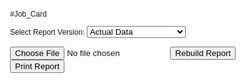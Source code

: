 #Job_Card

<html>
<head>
  <title>Job Card Report - Versioned</title>
  <style>
    body { font-family: Arial, sans-serif; font-size: 12px; }
    .report-box { border: 1px solid #000; padding: 10px; margin-bottom: 40px; }
    .header { text-align: center; font-weight: bold; }
    .middle-table { border-collapse: collapse; width: 100%; margin-top: 10px; border: 1px solid black; }
    .middle-table td, .middle-table th { padding: 5px; text-align: center; border: 1px solid black; }
    .header-table{ border-collapse:collapse;width:100%;margin-top:10px;border:none;} 
    .header-table td,.header-table th { padding:5px;text-align:left;border:none;}
    .summary { margin-top: 10px; display: grid; grid-template-columns: repeat(4, 1fr); gap: 10px; }
    .footer { margin-top: 20px; display: flex; justify-content: space-between; }
    .no-print-controls { margin-bottom: 10px; }
    @media print {
      @page { size: A4 portrait; margin: 10mm; }
      body { zoom: 90%; }
      .no-print { display: none !important; }
      .report-box { page-break-inside: avoid; }
    }
  </style>
</head>
<body>
  <div class="no-print no-print-controls">
    <label for="version">Select Report Version: </label>
    <select id="version">
      <option value="actual">Actual Data</option>
      <option value="ot2">OT capped at 2h/day</option>
      <option value="ot4">OT capped at 4h/day</option>
      <option value="noWeekend">No Working Weekends</option>
    </select>
    <br><br>
    <input id="fileInput" type="file" accept=".xlsx,.xls" onchange="loadExcel(event)">
    <button class="no-print" onclick="rebuildReport()">Rebuild Report</button>
    <button class="no-print" onclick="window.print()">Print Report</button>
  </div>

  <!-- Container for the report -->
  <div id="reports"></div>

  <script src="https://cdnjs.cloudflare.com/ajax/libs/xlsx/0.18.5/xlsx.full.min.js"></script>
  <script>
    let cachedRows = null;
    let cachedEmp = null;
    let cachedDateRange = null;

    function loadExcel(event) {
      const version = document.getElementById("version").value;
      if (!version) {
        alert("Please select a version first!");
        event.target.value = "";
        return;
      }

      const file = event.target.files[0];
      const reader = new FileReader();
      reader.onload = function (e) {
        const data = new Uint8Array(e.target.result);
        const workbook = XLSX.read(data, { type: 'array' });

        const sheet = workbook.Sheets[workbook.SheetNames[0]];
        let rows = XLSX.utils.sheet_to_json(sheet, { defval: "", header: 1, range: 2 });

        const headers = XLSX.utils.sheet_to_json(sheet, { header: 1 })[0] || [];
        rows = rows.map(r => {
          const obj = {};
          headers.forEach((h, i) => obj[h] = r[i] ?? "");
          return obj;
        });

        if (!rows.length) return;

        cachedRows = rows;

        const first = rows[0] || {};
        cachedEmp = {
          id: first["Employee Id"] || first["Emp Id"] || first["EmployeeID"] || "",
          name: first["Employee Name"] || first["Name"] || "",
          designation: first["Designation"] || "",
          department: first["Department"] || first["Section"] || "",
          joiningDate: first["JoiningDate"] || first["Joining Date"] || ""
        };

        const startDate = rows[0].Date || "";
        const endDate = rows[rows.length - 1].Date || "";
        cachedDateRange = `${startDate} - ${endDate}`;

        rebuildReport(); // auto-build after upload
      };
      reader.readAsArrayBuffer(file);
    }

    function rebuildReport() {
      if (!cachedRows) {
        alert("Please upload a file first.");
        return;
      }
      const version = document.getElementById("version").value;
      if (!version) {
        alert("Please select a version first!");
        return;
      }

      const reportsDiv = document.getElementById("reports");
      reportsDiv.innerHTML = "";

      switch (version) {
        case "ot2": generateReport(cachedRows, "OT capped at 2h/day", cachedEmp, cachedDateRange, 120); break;
        case "ot4": generateReport(cachedRows, "OT capped at 4h/day", cachedEmp, cachedDateRange, 240); break;
        case "noWeekend": generateReport(cachedRows, "Exclude Weekends", cachedEmp, cachedDateRange, null, true); break;
        case "actual": generateReport(cachedRows, "Actual Data (No Manipulation)", cachedEmp, cachedDateRange); break;
      }
    }

    function generateReport(rows, title, emp, dateRange, otCap = null, excludeWeekend = false) {
      let present=0, absent=0, leave=0, weekend=0, holiday=0, totalNight=0;
      let earlyExit=0, totalTiffin=0, lateMin=0, totalOT=0;
      let eduty=0, edutyMin=0;
      let cLeave=0, sLeave=0, eLeave=0;
      let displayedRows = 0;

      let tbodyHtml = "";

      rows.forEach(r => {
        const isWeekend = (r.Status === "Weekend" || r.Status === "Weekend, Present" || r.Status === "Weekend, 0.5 day Present");

        let OTmin = toMinutes(r["Overtime"]) || 0;
        if (otCap !== null && OTmin > otCap) OTmin = otCap;

        // For excludeWeekend version, still show weekends but don't count them as working days
        if (excludeWeekend && isWeekend) {
          // weekend++;
          tbodyHtml += `
            <tr>
              <td>${r.Date || ''}</td>
              <td>${r["Shift(s)"] || ''}</td>
              <td>${time(r["Check-in"]) || ''}</td>
              <td>${time(r["Check-out"]) || ''}</td>
              <td>${r["Late Entry"] || ''}</td>
              <td>${r["Early Exit"] || ''}</td>
              <td>${r.Status || ''}</td>
              <td>--:--</td>
              <td>${r["Shift Allowance"] || ''}</td>
              <td>${r["Total Shift Allowance"] || ''}</td>
              <td>${r.Remarks || ''}</td>
            </tr>`;
          // return; // skip counting OT, present, leave, etc.
        }else{
          tbodyHtml += `
          <tr>
            <td>${r.Date || ''}</td>
            <td>${r["Shift(s)"] || ''}</td>
            <td>${time(r["Check-in"]) || ''}</td>
            <td>${time(r["Check-out"]) || ''}</td>
            <td>${r["Late Entry"] || ''}</td>
            <td>${r["Early Exit"] || ''}</td>
            <td>${r.Status || ''}</td>
            <td>${toHHMM(OTmin)}</td>
            <td>${r["Shift Allowance"] || ''}</td>
            <td>${r["Total Shift Allowance"] || ''}</td>
            <td>${r.Remarks || ''}</td>
          </tr>`;
        }

        
        displayedRows++;

        // Count summaries
        switch (r.Status) {
          case "L": leave++; break;
          case "H": holiday++; break;
          case "Absent": absent++; break;
          case "Present": present++; break;
          case "Weekend": weekend++; break;
          case "C/L": case "CL": cLeave++; leave++; break;
          case "E/L": case "EL": eLeave++; leave++; break;
          case "S/L": case "SL": sLeave++; leave++; break;
          case "0.5 day Present, 0.5 day Absent": absent++; break;
        }

        switch (r["Shift Allowance"]) {
          case "N": case "Night": totalNight++; break;
        }

        if (r["Total Shift Allowance"] && r["Total Shift Allowance"].toString().trim() !== "") {
          const val = parseFloat(r["Total Shift Allowance"]);
          if (!Number.isNaN(val)) totalTiffin += val;
        }

        lateMin   += toMinutes(r["Late Entry"])  || 0;
        totalOT   += OTmin;
        earlyExit += toMinutes(r["Early Exit"])  || 0;
      });
            // <strong>Job Card Report — ${title}</strong>

      const box = `
        <div class="report-box">
          <div class="header">
            <strong style="font-size: 2em;">Good and Fast Packaging Co. Ltd.</strong><br>
            Plot-1425, Laskarchala, Haturiachal, Kaliakair, Gazipur, Bangladesh <br>
          </div>

          <table class="header-table">
            <tr>
              <th style="text-align: left; padding: 4px;">Date Range: ${dateRange}</th>
              <th style="text-align: right; padding: 4px;">Employee Id: ${emp.id || ""}</th>
            </tr>
            <tr>
              <th style="text-align: left; padding: 4px;">Name: ${emp.name || ""}</th>
              <th style="text-align: right; padding: 4px;">Designation: ${emp.designation || ""}</th>
            </tr>
            <tr>
              <th style="text-align: left; padding: 4px;">Section/Line: ${emp.department || ""}</th>
              <th style="text-align: right; padding: 4px;">Joining Date: ${emp.joiningDate || ""}</th>
            </tr>
          </table>

          <table class="middle-table">
            <thead>
              <tr>
                <th>Date</th>
                <th>Shift</th>
                <th>In Time</th>
                <th>Out Time</th>
                <th>Late</th>
                <th>E.Exit</th>
                <th>Status</th>
                <th>OT</th>
                <th>N.Status</th>
                <th>T.Status</th>
                <th>Remarks</th>
              </tr>
            </thead>
            <tbody>${tbodyHtml}</tbody>
          </table>

          <div class="summary">
            <div>Present: ${present}</div>
            <div>Holiday: ${holiday}</div>
            <div>Early Exit: ${toHHMM(earlyExit)}</div>
            <div>Total Night: ${totalNight}</div>

            <div>Leave: ${leave}</div>
            <div>C/L: ${cLeave}</div>
            <div>Late Min: ${toHHMM(lateMin)}</div>
            <div>Night Shift: ${totalNight}</div>

            <div>Absent: ${absent}</div>
            <div>S/L: ${sLeave}</div>
            <div>Total OT: ${toHHMM(totalOT)}</div>
            <div>Total Tiffin: ${Number.isFinite(totalTiffin) ? totalTiffin : 0}</div>

            <div>Weekend: ${weekend}</div>
            <div>E/L: ${eLeave}</div>
            <div>E.Duty Min: ${edutyMin}</div>
            <div>E.Duty: ${eduty}</div>

            <div>Total Day: ${displayedRows}</div>
          </div>

          <div class="footer">
            <div>______________________<br>Signature of Employee</div>
            <div>______________________<br>Authorized Signature</div>
          </div>
          <div style="text-align: center; margin-top: 6px;">
            __________________________________________________________________________________________________<br>
            Status Legend: P-Present, A-Absent, W-Weekly Holiday, H-Holiday, CL-Casual Leave, SL-Sick Leave, EL-Earn Leave
          </div>
        </div>`;
      document.getElementById("reports").innerHTML = box;
    }

    function time(val) {
      if (!val) return "--:--";
      if (typeof val === "string" && val.includes(" ")) return val.split(" ")[1] || "--:--";
      if (typeof val === "number") {
        const d = XLSX.SSF.parse_date_code(val);
        if (d) return String(d.H).padStart(2, "0") + ":" + String(d.M).padStart(2, "0");
      }
      try {
        const d = new Date(val);
        const h = d.getHours(), m = d.getMinutes();
        if (Number.isNaN(h) || Number.isNaN(m)) return "--:--";
        return String(h).padStart(2, "0") + ":" + String(m).padStart(2, "0");
      } catch { return "--:--"; }
    }

    function toMinutes(str) {
      if (!str) return 0;
      const parts = String(str).split(":");
      if (parts.length !== 2) return 0;
      const h = parseInt(parts[0], 10) || 0;
      const m = parseInt(parts[1], 10) || 0;
      return h * 60 + m;
    }

    function toHHMM(mins) {
      const total = Math.max(0, mins|0);
      const h = Math.floor(total / 60);
      const m = total % 60;
      return String(h).padStart(2,"0") + ":" + String(m).padStart(2,"0");
    }
  </script>
</body>
</html>
